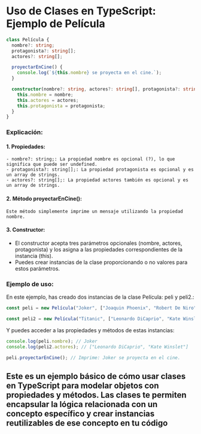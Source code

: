 # Uso de Clases en TypeScript: Ejemplo de Película

```typescript
class Película {
  nombre?: string;
  protagonista?: string[];
  actores?: string[];

  proyectarEnCine() {
    console.log(`${this.nombre} se proyecta en el cine.`);
  }

  constructor(nombre?: string, actores?: string[], protagonista?: string[]) {
    this.nombre = nombre;
    this.actores = actores;
    this.protagonista = protagonista;
  }
}
```
### Explicación:

#### 1. Propiedades:

    - nombre?: string;: La propiedad nombre es opcional (?), lo que significa que puede ser undefined.
    - protagonista?: string[];: La propiedad protagonista es opcional y es un array de strings.
    - actores?: string[];: La propiedad actores también es opcional y es un array de strings.

#### 2. Método proyectarEnCine():

    Este método simplemente imprime un mensaje utilizando la propiedad nombre.

#### 3. Constructor:

  - El constructor acepta tres parámetros opcionales (nombre, actores, protagonista) y los asigna a las propiedades correspondientes de la instancia (this).
  - Puedes crear instancias de la clase proporcionando o no valores para estos parámetros.

### Ejemplo de uso:
En este ejemplo, has creado dos instancias de la clase Película: peli y peli2.:
```typescript
const peli = new Película("Joker", ["Joaquin Phoenix", "Robert De Niro"], ["Joaquin Phoenix", "Robert De Niro", "Zazie Beetz", "Bill Murray"]);

const peli2 = new Película("Titanic", ["Leonardo DiCaprio", "Kate Winslet"], ["Leonardo DiCaprio", "Kate Winslet", "Javier Bard", "Morgan Freeman", "Sandra Bullock"]);

```
Y puedes acceder a las propiedades y métodos de estas instancias:

```typescript
console.log(peli.nombre); // Joker
console.log(peli2.actores); // ["Leonardo DiCaprio", "Kate Winslet"]

peli.proyectarEnCine(); // Imprime: Joker se proyecta en el cine.
```

## Este es un ejemplo básico de cómo usar clases en TypeScript para modelar objetos con propiedades y métodos. Las clases te permiten encapsular la lógica relacionada con un concepto específico y crear instancias reutilizables de ese concepto en tu código